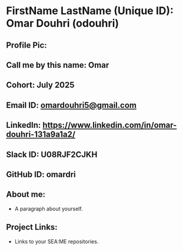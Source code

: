 # FirstName LastName (Unique ID): Omar Douhri (odouhri)
## Profile Pic: 
## Call me by this name: Omar
## Cohort: July 2025
## Email ID: omardouhri5@gmail.com
## LinkedIn: https://www.linkedin.com/in/omar-douhri-131a9a1a2/
## Slack ID: U08RJF2CJKH
## GitHub ID: omardri
## About me: 
- A paragraph about yourself.
## Project Links:
- Links to your SEA:ME repositories.